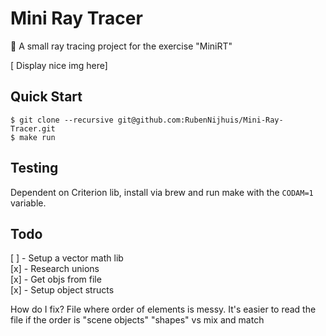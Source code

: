 # Mini Ray Tracer
🌈 A small ray tracing project for the exercise "MiniRT"

[ Display nice img here]

## Quick Start 
```
$ git clone --recursive git@github.com:RubenNijhuis/Mini-Ray-Tracer.git
$ make run
```

## Testing
Dependent on Criterion lib, install via brew and run make with the `CODAM=1` variable.

## Todo
[ ] - Setup a vector math lib  
[x] - Research unions  
[x] - Get objs from file  
    [x] - Setup object structs  

How do I fix?
File where order of elements is messy. It's easier to read the file if the order is "scene objects" "shapes" vs mix and match